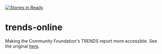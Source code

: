 [![Stories in Ready](https://badge.waffle.io/CodeForBoulder/trends-online.png?label=ready&title=Ready)](https://waffle.io/CodeForBoulder/trends-online)
# trends-online
Making the Community Foundation's TRENDS report more accessible. See the original [here](http://www.commfound.org/trendsmagazine).
